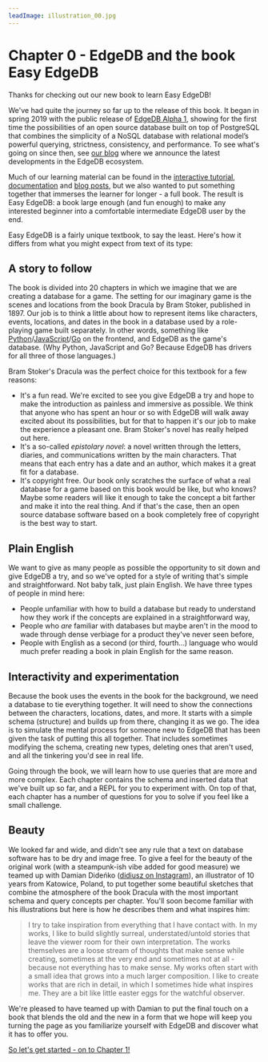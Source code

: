 ```yaml
---
leadImage: illustration_00.jpg
---
```


# Chapter 0 - EdgeDB and the book Easy EdgeDB

Thanks for checking out our new book to learn Easy EdgeDB!

We've had quite the journey so far up to the release of this book. It began in spring 2019 with the public release of [EdgeDB Alpha 1](https://www.edgedb.com/blog/edgedb-1-0-alpha-1), showing for the first time the possibilities of an open source database built on top of PostgreSQL that combines the simplicity of a NoSQL database with relational model’s powerful querying, strictness, consistency, and performance. To see what's going on since then, see [our blog](https://www.edgedb.com/blog) where we announce the latest developments in the EdgeDB ecosystem.

Much of our learning material can be found in the [interactive tutorial](https://edgedb.com/tutorial), [documentation](https://edgedb.com/docs/) and [blog posts](https://www.edgedb.com/blog/we-can-do-better-than-sql), but we also wanted to put something together that immerses the learner for longer - a full book. The result is Easy EdgeDB: a book large enough (and fun enough) to make any interested beginner into a comfortable intermediate EdgeDB user by the end.

Easy EdgeDB is a fairly unique textbook, to say the least. Here's how it differs from what you might expect from text of its type:

## A story to follow

The book is divided into 20 chapters in which we imagine that we are creating a database for a game. The setting for our imaginary game is the scenes and locations from the book Dracula by Bram Stoker, published in 1897. Our job is to think a little about how to represent items like characters, events, locations, and dates in the book in a database used by a role-playing game built separately. In other words, something like [Python](https://www.edgedb.com/docs/clients/00_python/index/)/[JavaScript](https://www.edgedb.com/docs/clients/01_js/index/)/[Go](https://github.com/edgedb/edgedb-go) on the frontend, and EdgeDB as the game's database. (Why Python, JavaScript and Go? Because EdgeDB has drivers for all three of those languages.)

Bram Stoker's Dracula was the perfect choice for this textbook for a few reasons:

- It's a fun read. We're excited to see you give EdgeDB a try and hope to make the introduction as painless and immersive as possible. We think that anyone who has spent an hour or so with EdgeDB will walk away excited about its possibilities, but for that to happen it's our job to make the experience a pleasant one. Bram Stoker's novel has really helped out here.
- It's a so-called *epistolary novel*: a novel written through the letters, diaries, and communications written by the main characters. That means that each entry has a date and an author, which makes it a great fit for a database.
- It's copyright free. Our book only scratches the surface of what a real database for a game based on this book would be like, but who knows? Maybe some readers will like it enough to take the concept a bit farther and make it into the real thing. And if that's the case, then an open source database software based on a book completely free of copyright is the best way to start.

## Plain English

We want to give as many people as possible the opportunity to sit down and give EdgeDB a try, and so we've opted for a style of writing that's simple and straightforward. Not baby talk, just plain English. We have three types of people in mind here:

- People unfamiliar with how to build a database but ready to understand how they work if the concepts are explained in a straightforward way,
- People who *are* familiar with databases but maybe aren't in the mood to wade through dense verbiage for a product they've never seen before,
- People with English as a second (or third, fourth...) language who would much prefer reading a book in plain English for the same reason.

## Interactivity and experimentation

Because the book uses the events in the book for the background, we need a database to tie everything together. It will need to show the connections between the characters, locations, dates, and more. It starts with a simple schema (structure) and builds up from there, changing it as we go. The idea is to simulate the mental process for someone new to EdgeDB that has been given the task of putting this all together. That includes sometimes modifying the schema, creating new types, deleting ones that aren't used, and all the tinkering you'd see in real life.

Going through the book, we will learn how to use queries that are more and more complex. Each chapter contains the schema and inserted data that we've built up so far, and a REPL for you to experiment with. On top of that, each chapter has a number of questions for you to solve if you feel like a small challenge.

## Beauty

We looked far and wide, and didn't see any rule that a text on database software has to be dry and image free. To give a feel for the beauty of the original work (with a steampunk-ish vibe added for good measure) we teamed up with Damian Dideńko ([didiusz on Instagram](https://www.instagram.com/didiusz/)), an illustrator of 10 years from Katowice, Poland, to put together some beautiful sketches that combine the atmosphere of the book Dracula with the most important schema and query concepts per chapter. You'll soon become familiar with his illustrations but here is how he describes them and what inspires him:

>I try to take inspiration from everything that I have contact with. In my works, I like to build slightly surreal, understated/untold stories that leave the viewer room for their own interpretation. The works themselves are a loose stream of thoughts that make sense while creating, sometimes at the very end and sometimes not at all - because not everything has to make sense. My works often start with a small idea that grows into a much larger composition. I like to create works that are rich in detail, in which I sometimes hide what inspires me. They are a bit like little easter eggs for the watchful observer.

We're pleased to have teamed up with Damian to put the final touch on a book that blends the old and the new in a form that we hope will keep you turning the page as you familiarize yourself with EdgeDB and discover what it has to offer you.

[So let's get started - on to Chapter 1!](../chapter1/index.md)
